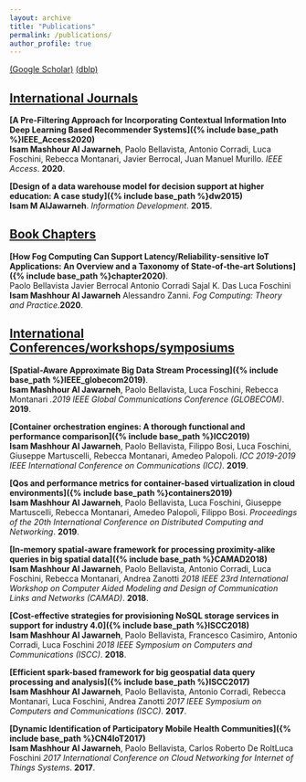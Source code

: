 ```yaml
---
layout: archive
title: "Publications"
permalink: /publications/
author_profile: true
---
```

[(Google Scholar)](https://scholar.google.com/citations?user=hv5C-NIAAAAJ&hl=en)
[(dblp)](https://dblp.org/pers/a/Aljawarneh:Isam_Mashhour.html)

## <u>International Journals</u>

<b>[A Pre-Filtering Approach for Incorporating Contextual Information Into Deep Learning Based Recommender Systems]({% include base_path %}IEEE_Access2020)</b><br>
<b>Isam Mashhour Al Jawarneh</b>, Paolo Bellavista, Antonio Corradi, Luca Foschini, Rebecca Montanari, Javier Berrocal, Juan Manuel Murillo. <i>IEEE Access</i>. <b>2020</b>.

<b>[Design of a data warehouse model for decision support at higher education: A case study]({% include base_path %}dw2015)</b><br>
<b>Isam M AlJawarneh</b>. <i>Information Development</i>. <b>2015</b>.

## <u>Book Chapters</u>

<b>[How Fog Computing Can Support Latency/Reliability‐sensitive IoT Applications: An Overview and a Taxonomy of State‐of‐the‐art Solutions]({% include base_path %}chapter2020)</b>.<br>Paolo Bellavista  Javier Berrocal  Antonio Corradi  Sajal K. Das  Luca Foschini  <b>Isam Mashhour Al Jawarneh</b>  Alessandro Zanni. <i>Fog Computing: Theory and Practice</i>.<b>2020</b>.


## <u>International Conferences/workshops/symposiums</u>

<b>[Spatial-Aware Approximate Big Data Stream Processing]({% include base_path %}IEEE_globecom2019)</b>.<br>
<b>Isam Mashhour Al Jawarneh</b>, Paolo Bellavista, Luca Foschini, Rebecca Montanari <i>.2019 IEEE Global Communications Conference (GLOBECOM)</i>. <b>2019</b>.

<b>[Container orchestration engines: A thorough functional and performance comparison]({% include base_path %}ICC2019)</b><br>
<b>Isam Mashhour Al Jawarneh</b>, Paolo Bellavista, Filippo Bosi, Luca Foschini, Giuseppe Martuscelli, Rebecca Montanari, Amedeo Palopoli. <i>ICC 2019-2019 IEEE International Conference on Communications (ICC)</i>. <b>2019</b>.

<b>[Qos and performance metrics for container-based virtualization in cloud environments]({% include base_path %}containers2019)</b><br>
<b>Isam Mashhour Al Jawarneh</b>, Paolo Bellavista, Luca Foschini, Giuseppe Martuscelli, Rebecca Montanari, Amedeo Palopoli, Filippo Bosi. <i>Proceedings of the 20th International Conference on Distributed Computing and Networking</i>. <b>2019</b>.

<b>[In-memory spatial-aware framework for processing proximity-alike queries in big spatial data]({% include base_path %}CAMAD2018)</b><br>
<b>Isam Mashhour Al Jawarneh</b>, Paolo Bellavista, Antonio Corradi, Luca Foschini, Rebecca Montanari, Andrea Zanotti <i>2018 IEEE 23rd International Workshop on Computer Aided Modeling and Design of Communication Links and Networks (CAMAD)</i>. <b>2018</b>.

<b>[Cost-effective strategies for provisioning NoSQL storage services in support for industry 4.0]({% include base_path %}ISCC2018)</b><br>
<b>Isam Mashhour Al Jawarneh</b>, Paolo Bellavista, Francesco Casimiro, Antonio Corradi, Luca Foschini <i>2018 IEEE Symposium on Computers and Communications (ISCC)</i>. <b>2018</b>.

<b>[Efficient spark-based framework for big geospatial data query processing and analysis]({% include base_path %}ISCC2017)</b><br>
<b>Isam Mashhour Al Jawarneh</b>,  Paolo Bellavista, Antonio Corradi, Rebecca Montanari, Luca Foschini, Andrea Zanotti <i>2017 IEEE Symposium on Computers and Communications (ISCC)</i>. <b>2017</b>.

<b>[Dynamic Identification of Participatory Mobile Health Communities]({% include base_path %}CN4IoT2017)</b><br>
<b>Isam Mashhour Al Jawarneh</b>,  Paolo Bellavista, Carlos Roberto De RoltLuca Foschini <i>2017 International Conference on Cloud Networking for Internet of Things Systems</i>. <b>2017</b>.
